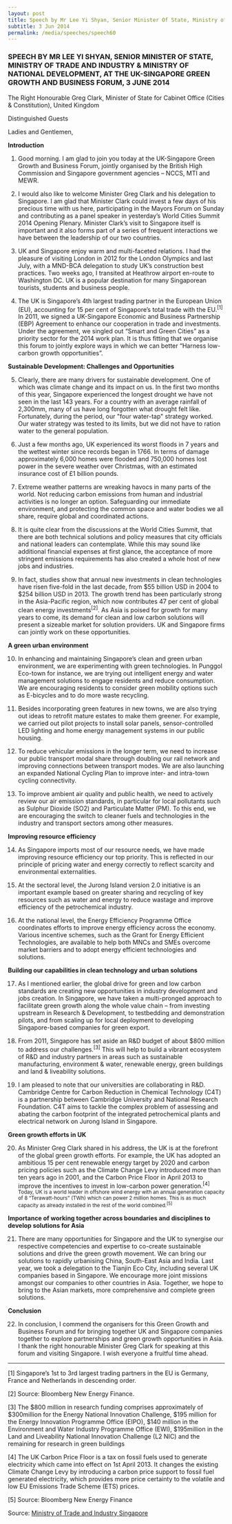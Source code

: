 ```yaml
---
layout: post
title: Speech by Mr Lee Yi Shyan, Senior Minister Of State, Ministry of Trade And Industry & Ministry Of National Development, at the UK-Singapore Green Growth And Business Forum, 3 June 2014
subtitle: 3 Jun 2014
permalink: /media/speeches/speech60
---
```


### SPEECH BY MR LEE YI SHYAN, SENIOR MINISTER OF STATE, MINISTRY OF TRADE AND INDUSTRY & MINISTRY OF NATIONAL DEVELOPMENT, AT THE UK-SINGAPORE GREEN GROWTH AND BUSINESS FORUM, 3 JUNE 2014

The Right Honourable Greg Clark, Minister of State for Cabinet Office (Cities & Constitution), United Kingdom

Distinguished Guests

Ladies and Gentlemen,

**Introduction**

1. Good morning. I am glad to join you today at the UK-Singapore Green Growth and Business Forum, jointly organised by the British High Commission and Singapore government agencies – NCCS, MTI and MEWR.

2. I would also like to welcome Minister Greg Clark and his delegation to Singapore. I am glad that Minister Clark could invest a few days of his precious time with us here, participating in the Mayors Forum on Sunday and contributing as a panel speaker in yesterday’s World Cities Summit 2014 Opening Plenary. Minister Clark’s visit to Singapore itself is important and it also forms part of a series of frequent interactions we have between the leadership of our two countries.

3. UK and Singapore enjoy warm and multi-faceted relations. I had the pleasure of visiting London in 2012 for the London Olympics and last July, with a MND-BCA delegation to study UK’s construction best practices. Two weeks ago, I transited at Heathrow airport en-route to Washington DC. UK is a popular destination for many Singaporean tourists, students and business people.

4. The UK is Singapore’s 4th largest trading partner in the European Union (EU), accounting for 15 per cent of Singapore’s total trade with the EU.<sup>[1]</sup> In 2011, we signed a UK-Singapore Economic and Business Partnership (EBP) Agreement to enhance our cooperation in trade and investments. Under the agreement, we singled out “Smart and Green Cities” as a priority sector for the 2014 work plan. It is thus fitting that we organise this forum to jointly explore ways in which we can better “Harness low-carbon growth opportunities”.

**Sustainable Development: Challenges and Opportunities**

5. Clearly, there are many drivers for sustainable development. One of which was climate change and its impact on us. In the first two months of this year, Singapore experienced the longest drought we have not seen in the last 143 years. For a country with an average rainfall of 2,300mm, many of us have long forgotten what drought felt like. Fortunately, during the period, our "four water-tap" strategy worked. Our water strategy was tested to its limits, but we did not have to ration water to the general population.

6. Just a few months ago, UK experienced its worst floods in 7 years and the wettest winter since records began in 1766. In terms of damage approximately 6,000 homes were flooded and 750,000 homes lost power in the severe weather over Christmas, with an estimated insurance cost of £1 billion pounds.

7. Extreme weather patterns are wreaking havocs in many parts of the world. Not reducing carbon emissions from human and industrial activities is no longer an option. Safeguarding our immediate environment, and protecting the common space and water bodies we all share, require global and coordinated actions.

8. It is quite clear from the discussions at the World Cities Summit, that there are both technical solutions and policy measures that city officials and national leaders can contemplate. While this may sound like additional financial expenses at first glance, the acceptance of more stringent emissions requirements has also created a whole host of new jobs and industries.

9. In fact, studies show that annual new investments in clean technologies have risen five-fold in the last decade, from $55 billion USD in 2004 to $254 billion USD in 2013. The growth trend has been particularly strong in the Asia-Pacific region, which now contributes 47 per cent of global clean energy investments<sup>[2]</sup>. As Asia is poised for growth for many years to come, its demand for clean and low carbon solutions will present a sizeable market for solution providers. UK and Singapore firms can jointly work on these opportunities.

**A green urban environment**

10. In enhancing and maintaining Singapore’s clean and green urban environment, we are experimenting with green technologies. In Punggol Eco-town for instance, we are trying out intelligent energy and water management solutions to engage residents and reduce consumption. We are encouraging residents to consider green mobility options such as E-bicycles and to do more waste recycling.

11. Besides incorporating green features in new towns, we are also trying out ideas to retrofit mature estates to make them greener. For example, we carried out pilot projects to install solar panels, sensor-controlled LED lighting and home energy management systems in our public housing.

12. To reduce vehicular emissions in the longer term, we need to increase our public transport modal share through doubling our rail network and improving connections between transport modes. We are also launching an expanded National Cycling Plan to improve inter- and intra-town cycling connectivity.

13. To improve ambient air quality and public health, we need to actively review our air emission standards, in particular for local pollutants such as Sulphur Dioxide (SO2) and Particulate Matter (PM). To this end, we are encouraging the switch to cleaner fuels and technologies in the industry and transport sectors among other measures.

**Improving resource efficiency**

14. As Singapore imports most of our resource needs, we have made improving resource efficiency our top priority. This is reflected in our principle of pricing water and energy correctly to reflect scarcity and environmental externalities.

15. At the sectoral level, the Jurong Island version 2.0 initiative is an important example based on greater sharing and recycling of key resources such as water and energy to reduce wastage and improve efficiency of the petrochemical industry.

16. At the national level, the Energy Efficiency Programme Office coordinates efforts to improve energy efficiency across the economy. Various incentive schemes, such as the Grant for Energy Efficient Technologies, are available to help both MNCs and SMEs overcome market barriers and to adopt energy efficient technologies and solutions.

**Building our capabilities in clean technology and urban solutions**

17. As I mentioned earlier, the global drive for green and low carbon standards are creating new opportunities in industry development and jobs creation. In Singapore, we have taken a multi-pronged approach to facilitate green growth along the whole value chain – from investing upstream in Research & Development, to testbedding and demonstration pilots, and from scaling up for local deployment to developing Singapore-based companies for green export.

18. From 2011, Singapore has set aside an R&D budget of about $800 million to address our challenges.<sup>[3]</sup> This will help to build a vibrant ecosystem of R&D and industry partners in areas such as sustainable manufacturing, environment & water, renewable energy, green buildings and land & liveability solutions.

19. I am pleased to note that our universities are collaborating in R&D. Cambridge Centre for Carbon Reduction in Chemical Technology (C4T) is a partnership between Cambridge University and National Research Foundation. C4T aims to tackle the complex problem of assessing and abating the carbon footprint of the integrated petrochemical plants and electrical network on Jurong Island in Singapore.

**Green growth efforts in UK**

20. As Minister Greg Clark shared in his address, the UK is at the forefront of the global green growth efforts. For example, the UK has adopted an ambitious 15 per cent renewable energy target by 2020 and carbon pricing policies such as the Climate Change Levy introduced more than ten years ago in 2001, and the Carbon Price Floor in April 2013 to improve the incentives to invest in low-carbon power generation.<sup>[4] Today, UK is a world leader in offshore wind energy with an annual generation capacity of 8 “Terawatt-hours” (TWh) which can power 2 million homes. This is as much capacity as already installed in the rest of the world combined.<sup>[5]</sup>

**Importance of working together across boundaries and disciplines to develop solutions for Asia**

21. There are many opportunities for Singapore and the UK to synergise our respective competencies and expertise to co-create sustainable solutions and drive the green growth movement. We can bring our solutions to rapidly urbanising China, South-East Asia and India. Last year, we took a delegation to the Tianjin Eco City, including several UK companies based in Singapore. We encourage more joint missions amongst our companies to other countries in Asia. Together, we hope to bring to the Asian markets, more comprehensive and complete green solutions.

**Conclusion**

22. In conclusion, I commend the organisers for this Green Growth and Business Forum and for bringing together UK and Singapore companies together to explore partnerships and green growth opportunities in Asia. I thank the right honourable Minister Greg Clark for speaking at this forum and visiting Singapore. I wish everyone a fruitful time ahead.

--------------------------------------------------------------------------------


[1] Singapore’s 1st to 3rd largest trading partners in the EU is Germany, France and Netherlands in descending order.

[2] Source: Bloomberg New Energy Finance.

[3] The $800 million in research funding comprises approximately of $300million for the Energy National Innovation Challenge, $195 million for the Energy Innovation Programme Office (EIPO), $140 million in the Environment and Water Industry Programme Office (EWI), $195million in the Land and Liveability National Innovation Challenge (L2 NIC) and the remaining for research in green buildings

[4] The UK Carbon Price Floor is a tax on fossil fuels used to generate electricity which came into effect on 1st April 2013. It changes the existing Climate Change Levy by introducing a carbon price support to fossil fuel generated electricity, which provides more price certainty to the volatile and low EU Emissions Trade Scheme (ETS) prices.

[5] Source: Bloomberg New Energy Finance

Source: [<a href="https://www.mti.gov.sg/" target="_blank">Ministry of Trade and Industry Singapore</a>](https://www.mti.gov.sg/)